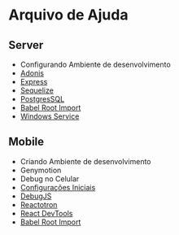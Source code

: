 # Arquivo de Ajuda

## Server

- Configurando Ambiente de desenvolvimento
- [Adonis](/src/node_adonis.md)
- [Express](/src/node_express.md)
- [Sequelize](/src/sequelize.md)
- [PostgresSQL](/src/postgresSQL.md)
- [Babel Root Import](/src/mobile/babelrootimport.md)
- [Windows Service](/src/windows_service.md)

## Mobile

- Criando Ambiente de desenvolvimento
- Genymotion
- Debug no Celular
- [Configurações Iniciais](/src/mobile/initial.md)
- [DebugJS](/src/mobile/debugjs.md)
- [Reactotron](/src/mobile/reactotron.md)
- [React DevTools](/src/mobile/devtools.md)
- [Babel Root Import](/src/mobile/babelrootimport.md)
